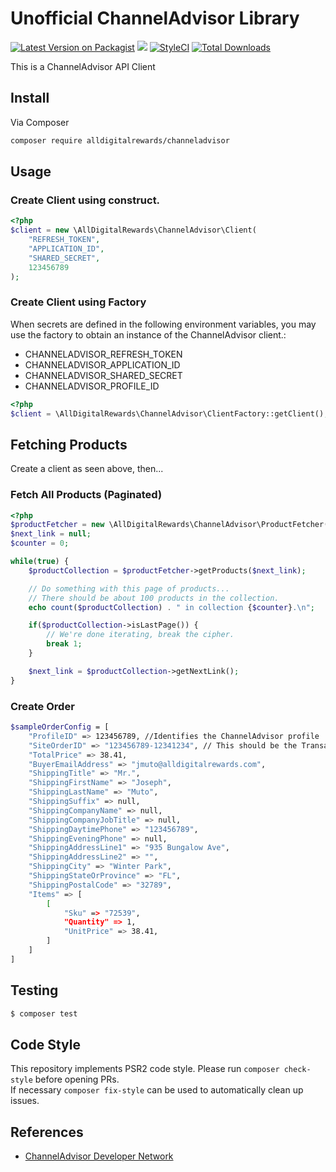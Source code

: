 # Unofficial ChannelAdvisor Library
[![Latest Version on Packagist](https://img.shields.io/packagist/v/alldigitalrewards/channeladvisor.svg?style=flat-square)](https://packagist.org/packages/backerclub/indiegogo)
![](https://github.com/alldigitalrewards/channeladvisor/workflows/Run%20Tests/badge.svg?branch=master)
[![StyleCI](https://styleci.io/repos/273017067/shield)](https://styleci.io/repos/273017067)
[![Total Downloads](https://img.shields.io/packagist/dt/alldigitalrewards/channeladvisor.svg?style=flat-square)](https://packagist.org/packages/alldigitalrewards/channeladvisor)

This is a ChannelAdvisor API Client

## Install

Via Composer

```bash
composer require alldigitalrewards/channeladvisor
```

## Usage

### Create Client using construct.

```php
<?php
$client = new \AllDigitalRewards\ChannelAdvisor\Client(
    "REFRESH_TOKEN",
    "APPLICATION_ID",
    "SHARED_SECRET",
    123456789
);
```

### Create Client using Factory

When secrets are defined in the following environment variables, you may use the factory
to obtain an instance of the ChannelAdvisor client.: 
* CHANNELADVISOR_REFRESH_TOKEN
* CHANNELADVISOR_APPLICATION_ID
* CHANNELADVISOR_SHARED_SECRET 
* CHANNELADVISOR_PROFILE_ID

```php
<?php
$client = \AllDigitalRewards\ChannelAdvisor\ClientFactory::getClient();
```

## Fetching Products 

Create a client as seen above, then...
 
### Fetch All Products (Paginated)
```php
<?php
$productFetcher = new \AllDigitalRewards\ChannelAdvisor\ProductFetcher($client);
$next_link = null;
$counter = 0;

while(true) {
    $productCollection = $productFetcher->getProducts($next_link);

    // Do something with this page of products...
    // There should be about 100 products in the collection.
    echo count($productCollection) . " in collection {$counter}.\n";

    if($productCollection->isLastPage()) {
        // We're done iterating, break the cipher.
        break 1;
    }

    $next_link = $productCollection->getNextLink();
}

```

### Create Order
```bash
$sampleOrderConfig = [
    "ProfileID" => 123456789, //Identifies the ChannelAdvisor profile
    "SiteOrderID" => "123456789-12341234", // This should be the Transaction GUID
    "TotalPrice" => 38.41,
    "BuyerEmailAddress" => "jmuto@alldigitalrewards.com",
    "ShippingTitle" => "Mr.",
    "ShippingFirstName" => "Joseph",
    "ShippingLastName" => "Muto",
    "ShippingSuffix" => null,
    "ShippingCompanyName" => null,
    "ShippingCompanyJobTitle" => null,
    "ShippingDaytimePhone" => "123456789",
    "ShippingEveningPhone" => null,
    "ShippingAddressLine1" => "935 Bungalow Ave",
    "ShippingAddressLine2" => "",
    "ShippingCity" => "Winter Park",
    "ShippingStateOrProvince" => "FL",
    "ShippingPostalCode" => "32789",
    "Items" => [
        [
            "Sku" => "72539",
            "Quantity" => 1,
            "UnitPrice" => 38.41,
        ]
    ]
]
```
## Testing

``` bash
$ composer test
```

## Code Style

This repository implements PSR2 code style.  Please run `composer check-style` before opening PRs.  
If necessary `composer fix-style` can be used to automatically clean up issues. 

## References

 * [ChannelAdvisor Developer Network](https://developer.channeladvisor.com)
 

